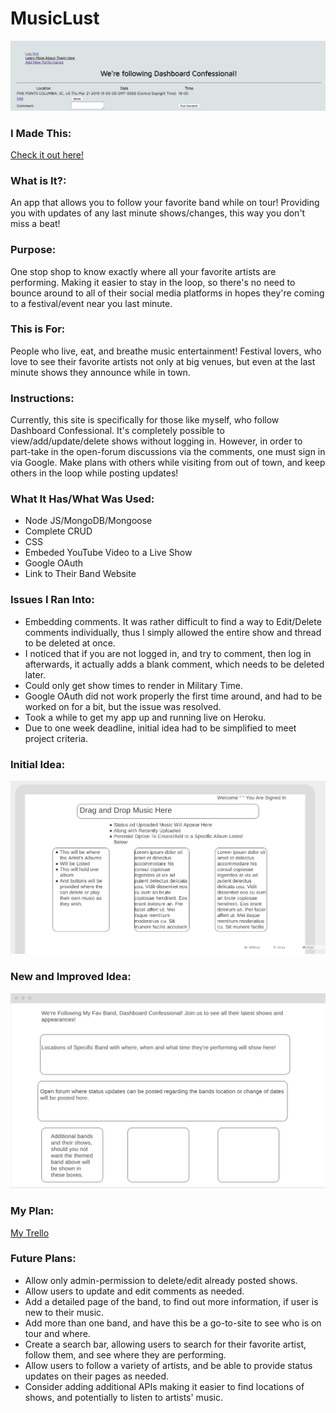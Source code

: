 # MusicLust
![MusicLust Home Page](https://github.com/siaraclemente/MusicLust/blob/master/public/images/screenshot1proj2.jpg)

### I Made This: 
[Check it out here!](https://musiclust.herokuapp.com/)

### What is It?: 
An app that allows you to follow your favorite band while on tour! Providing you with updates of any last minute shows/changes, this way you don't miss a beat!

### Purpose: 
One stop shop to know exactly where all your favorite artists are performing. Making it easier to stay in the loop, so there's no need to bounce around to all of their social media platforms in hopes they're coming to a festival/event near you last minute.

### This is For: 
People who live, eat, and breathe music entertainment! Festival lovers, who love to see their favorite artists not only at big venues, but even at the last minute shows they announce while in town.

### Instructions: 
Currently, this site is specifically for those like myself, who follow Dashboard Confessional. It's completely possible to view/add/update/delete shows without logging in. However, in order to part-take in the open-forum discussions via the comments, one must sign in via Google. Make plans with others while visiting from out of town, and keep others in the loop while posting updates! 

### What It Has/What Was Used:
* Node JS/MongoDB/Mongoose
* Complete CRUD
* CSS
* Embeded YouTube Video to a Live Show
* Google OAuth
* Link to Their Band Website

### Issues I Ran Into:
* Embedding comments. It was rather difficult to find a way to Edit/Delete comments individually, thus I simply allowed the entire show and thread to be deleted at once.
* I noticed that if you are not logged in, and try to comment, then log in afterwards, it actually adds a blank comment, which needs to be deleted later.
* Could only get show times to render in Military Time.
* Google OAuth did not work properly the first time around, and had to be worked on for a bit, but the issue was resolved. 
* Took a while to get my app up and running live on Heroku.
* Due to one week deadline, initial idea had to be simplified to meet project criteria. 

### Initial Idea:
![Initial Project Idea](https://github.com/siaraclemente/MusicLust/blob/master/public/images/project2wireframe2.jpg)

### New and Improved Idea:
![New and Improved Idea](https://github.com/siaraclemente/MusicLust/blob/master/public/images/updatedwfproj2.jpg)

### My Plan:
[My Trello](https://trello.com/b/MKQEjzHd/musiclus)

### Future Plans:
* Allow only admin-permission to delete/edit already posted shows.
* Allow users to update and edit comments as needed.
* Add a detailed page of the band, to find out more information, if user is new to their music.
* Add more than one band, and have this be a go-to-site to see who is on tour and where.
* Create a search bar, allowing users to search for their favorite artist, follow them, and see where they are performing.
* Allow users to follow a variety of artists, and be able to provide status updates on their pages as needed.
* Consider adding additional APIs making it easier to find locations of shows, and potentially to listen to artists' music.

